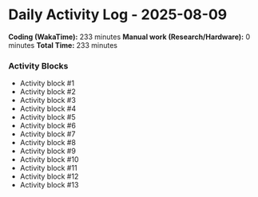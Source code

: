 # Daily Activity Log - 2025-08-09

**Coding (WakaTime):** 233 minutes
**Manual work (Research/Hardware):** 0 minutes
**Total Time:** 233 minutes

### Activity Blocks
- Activity block #1
- Activity block #2
- Activity block #3
- Activity block #4
- Activity block #5
- Activity block #6
- Activity block #7
- Activity block #8
- Activity block #9
- Activity block #10
- Activity block #11
- Activity block #12
- Activity block #13
